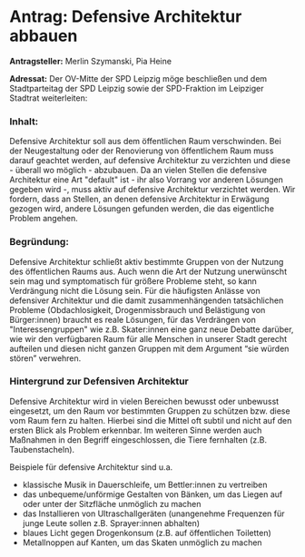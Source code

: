 # Antrag: Defensive Architektur abbauen #

**Antragsteller:** Merlin Szymanski, Pia Heine

**Adressat:** Der OV-Mitte der SPD Leipzig möge beschließen und dem Stadtparteitag der SPD Leipzig sowie der SPD-Fraktion im Leipziger Stadtrat weiterleiten:

### Inhalt: ###
Defensive Architektur soll aus dem öffentlichen Raum verschwinden. Bei der Neugestaltung oder der Renovierung von öffentlichem Raum muss darauf geachtet werden, auf defensive Architektur zu verzichten und diese - überall wo möglich - abzubauen. Da an vielen Stellen die defensive Architektur eine Art "default" ist - ihr also Vorrang vor anderen Lösungen gegeben wird -, muss aktiv auf defensive Architektur verzichtet werden. Wir fordern, dass an Stellen, an denen defensive Architektur in Erwägung gezogen wird, andere Lösungen gefunden werden, die das eigentliche Problem angehen.
 
### Begründung: ###
Defensive Architektur schließt aktiv bestimmte Gruppen von der Nutzung des öffentlichen Raums aus. Auch wenn die Art der Nutzung unerwünscht sein mag und symptomatisch für größere Probleme steht, so kann Verdrängung nicht die Lösung sein. Für die häufigsten Anlässe von defensiver Architektur und die damit zusammenhängenden tatsächlichen Probleme (Obdachlosigkeit, Drogenmissbrauch und Belästigung von Bürger:innen) braucht es reale Lösungen, für das Verdrängen von "Interessengruppen" wie z.B. Skater:innen eine ganz neue Debatte darüber, wie wir den verfügbaren Raum für alle Menschen in unserer Stadt gerecht aufteilen und diesen nicht ganzen Gruppen mit dem Argument “sie würden stören” verwehren.

### Hintergrund zur Defensiven Architektur ###
Defensive Architektur wird in vielen Bereichen bewusst oder unbewusst eingesetzt, um den Raum vor bestimmten Gruppen zu schützen bzw. diese vom Raum fern zu halten. Hierbei sind die Mittel oft subtil und nicht auf den ersten Blick als Problem erkennbar. Im weiteren Sinne werden auch Maßnahmen in den Begriff eingeschlossen, die Tiere fernhalten (z.B. Taubenstacheln).

Beispiele für defensive Architektur sind u.a.
 - klassische Musik in Dauerschleife, um Bettler:innen zu vertreiben
 - das unbequeme/unförmige Gestalten von Bänken, um das Liegen auf oder unter der Sitzfläche unmöglich zu machen
 - das Installieren von Ultraschallgeräten (unangenehme Frequenzen für junge Leute sollen z.B. Sprayer:innen abhalten)
 - blaues Licht gegen Drogenkonsum (z.B. auf öffentlichen Toiletten)
 - Metallnoppen auf Kanten, um das Skaten unmöglich zu machen


